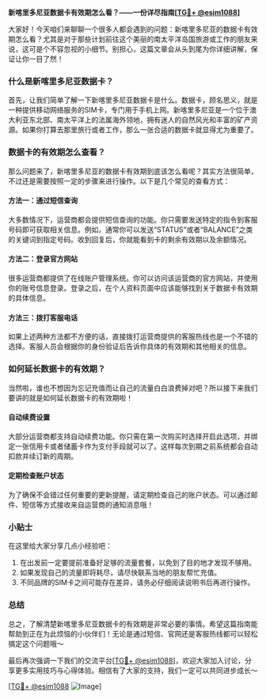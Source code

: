 **新喀里多尼亚数据卡有效期怎么看？——一份详尽指南[[TG💪+ @esim1088](https://t.me/s/esim1088)]**

大家好！今天咱们来聊聊一个很多人都会遇到的问题：新喀里多尼亚的数据卡有效期怎么看？尤其是对于那些计划前往这个美丽的南太平洋岛国旅游或工作的朋友来说，这可是个不容忽视的小细节。别担心，这篇文章会从头到尾为你详细讲解，保证让你一目了然！

### 什么是新喀里多尼亚数据卡？

首先，让我们简单了解一下新喀里多尼亚数据卡是什么。数据卡，顾名思义，就是一种提供移动网络服务的SIM卡，专门用于手机上网。新喀里多尼亚是一个位于澳大利亚东北部、南太平洋上的法属海外领地，拥有迷人的自然风光和丰富的矿产资源。如果你打算去那里旅行或者工作，那么一张合适的数据卡就显得尤为重要了。

### 数据卡的有效期怎么查看？

那么问题来了，新喀里多尼亚的数据卡有效期到底该怎么看呢？其实方法很简单，不过还是需要按照一定的步骤来进行操作。以下是几个常见的查看方式：

#### 方法一：通过短信查询

大多数情况下，运营商都会提供短信查询的功能。你只需要发送特定的指令到客服号码即可获取相关信息。例如，通常你可以发送“STATUS”或者“BALANCE”之类的关键词到指定号码。收到回复后，你就能看到卡的剩余有效期以及余额情况。

#### 方法二：登录官方网站

很多运营商都提供了在线账户管理系统。你可以访问该运营商的官方网站，并使用你的账号信息登录。登录之后，在个人资料页面中应该能够找到关于数据卡有效期的具体信息。

#### 方法三：拨打客服电话

如果上述两种方法都不方便的话，直接拨打运营商提供的客服热线也是一个不错的选择。客服人员会根据你的身份验证后告诉你具体的有效期和其他相关的信息。

### 如何延长数据卡的有效期？

当然啦，谁也不想因为忘记充值而让自己的流量白白浪费掉对吧？所以接下来我们要讲的就是如何延长数据卡的有效期啦！

#### 自动续费设置

大部分运营商都支持自动续费功能。你只需在第一次购买时选择开启此选项，并绑定一张信用卡或者储蓄卡作为支付手段就可以了。这样每次到期之前系统都会自动扣款并续订新的周期。

#### 定期检查账户状态

为了确保不会错过任何重要的更新提醒，请定期检查自己的账户状态。可以通过邮件、短信等方式接收来自运营商的通知消息哦！

### 小贴士

在这里给大家分享几点小经验吧：
1. 在出发前一定要提前准备好足够的流量套餐，以免到了目的地才发现不够用。
2. 如果发现自己的流量即将耗尽，请尽快联系当地的朋友帮忙充值。
3. 不同品牌的SIM卡之间可能存在差异，请务必仔细阅读说明书后再进行操作。

### 总结

总之，了解清楚新喀里多尼亚数据卡的有效期是非常必要的事情。希望这篇指南能帮助到正在为此烦恼的小伙伴们！无论是通过短信、官网还是客服热线都可以轻松搞定这个问题哦～

最后再次强调一下我们的交流平台[[TG💪+ @esim1088](https://t.me/s/esim1088)]，欢迎大家加入讨论，分享更多实用技巧与心得体验。相信有了大家的支持，我们一定可以共同进步成长～

[[TG💪+ @esim1088](https://t.me/s/esim1088) ![Image](https://i.postimg.cc/4NQfJmqS/Snipaste-2025-05-13-00-14-12.png)]